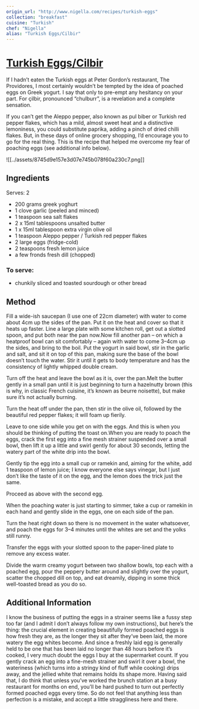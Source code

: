 ```yaml
---
origin_url: "http://www.nigella.com/recipes/turkish-eggs"
collection: "breakfast"
cuisine: "Turkish"
chef: "Nigella"
alias: "Turkish Eggs/Cilbir"
---
```

# [Turkish Eggs/Cilbir](http://www.nigella.com/recipes/turkish-eggs)

If I hadn’t eaten the Turkish eggs at Peter Gordon’s restaurant, The Providores, I most certainly wouldn’t be tempted by the idea of poached eggs on Greek yogurt. I say that only to pre-empt any hesitancy on your part. For çilbir, pronounced “chulburr”, is a revelation and a complete sensation.

If you can’t get the Aleppo pepper, also known as pul biber or Turkish red pepper flakes, which has a mild, almost sweet heat and a distinctive lemoniness, you could substitute paprika, adding a pinch of dried chilli flakes. But, in these days of online grocery shopping, I’d encourage you to go for the real thing. This is the recipe that helped me overcome my fear of poaching eggs (see additional info below).

![[../assets/8745d9e157e3d07e745b078f60a230c7.png]]

## Ingredients
Serves: 2

* 200 grams greek yoghurt
* 1 clove garlic (peeled and minced)
* 1 teaspoon sea salt flakes
* 2 x 15ml tablespoons unsalted butter
* 1 x 15ml tablespoon extra virgin olive oil
* 1 teaspoon Aleppo pepper / Turkish red pepper flakes
* 2 large eggs (fridge-cold)
* 2 teaspoons fresh lemon juice
* a few fronds fresh dill (chopped)

### To serve:

* chunkily sliced and toasted sourdough or other bread

## Method
Fill a wide-ish saucepan (I use one of 22cm diameter) with water to come about 4cm up the sides of the pan. Put it on the heat and cover so that it heats up faster. Line a large plate with some kitchen roll, get out a slotted spoon, and put both near the pan now.Now fill another pan – on which a heatproof bowl can sit comfortably – again with water to come 3–4cm up the sides, and bring to the boil. Put the yogurt in said bowl, stir in the garlic and salt, and sit it on top of this pan, making sure the base of the bowl doesn’t touch the water. Stir it until it gets to body temperature and has the consistency of lightly whipped double cream. 

Turn off the heat and leave the bowl as it is, over the pan.Melt the butter gently in a small pan until it is just beginning to turn a hazelnutty brown (this is why, in classic French cuisine, it’s known as beurre noisette), but make sure it’s not actually burning. 

Turn the heat off under the pan, then stir in the olive oil, followed by the beautiful red pepper flakes; it will foam up fierily.

Leave to one side while you get on with the eggs. And this is when you should be thinking of putting the toast on.When you are ready to poach the eggs, crack the first egg into a fine mesh strainer suspended over a small bowl, then lift it up a little and swirl gently for about 30 seconds, letting the watery part of the white drip into the bowl. 

Gently tip the egg into a small cup or ramekin and, aiming for the white, add 1 teaspoon of lemon juice; I know everyone else says vinegar, but I just don’t like the taste of it on the egg, and the lemon does the trick just the same.

Proceed as above with the second egg.

When the poaching water is just starting to simmer, take a cup or ramekin in each hand and gently slide in the eggs, one on each side of the pan.

Turn the heat right down so there is no movement in the water whatsoever, and poach the eggs for 3–4 minutes until the whites are set and the yolks still runny.

Transfer the eggs with your slotted spoon to the paper-lined plate to remove any excess water.

Divide the warm creamy yogurt between two shallow bowls, top each with a poached egg, pour the peppery butter around and slightly over the yogurt, scatter the chopped dill on top, and eat dreamily, dipping in some thick well-toasted bread as you do so.

## Additional Information
I know the business of putting the eggs in a strainer seems like a fussy step too far (and I admit I don’t always follow my own instructions), but here’s the thing: the crucial element in creating beautifully formed poached eggs is how fresh they are, as the longer they sit after they’ve been laid, the more watery the egg whites become. And since a freshly laid egg is generally held to be one that has been laid no longer than 48 hours before it’s cooked, I very much doubt the eggs I buy at the supermarket count. If you gently crack an egg into a fine-mesh strainer and swirl it over a bowl, the wateriness (which turns into a stringy kind of fluff while cooking) drips away, and the jellied white that remains holds its shape more. Having said that, I do think that unless you’ve worked the brunch station at a busy restaurant for months on end, you’ll be hard pushed to turn out perfectly formed poached eggs every time. So do not feel that anything less than perfection is a mistake, and accept a little straggliness here and there.